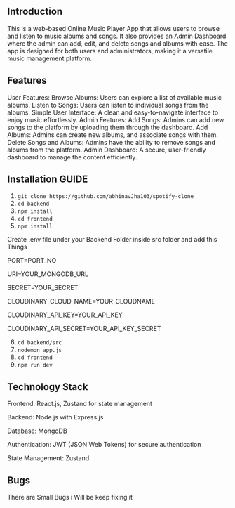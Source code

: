 ##  Introduction 
This is a web-based Online Music Player App that allows users to browse and listen to music albums and songs. It also provides an Admin Dashboard where the admin can add, edit, and delete songs and albums with ease. The app is designed for both users and administrators, making it a versatile music management platform.

## Features
User Features:
Browse Albums: Users can explore a list of available music albums.
Listen to Songs: Users can listen to individual songs from the albums.
Simple User Interface: A clean and easy-to-navigate interface to enjoy music effortlessly.
Admin Features:
Add Songs: Admins can add new songs to the platform by uploading them through the dashboard.
Add Albums: Admins can create new albums, and associate songs with them.
Delete Songs and Albums: Admins have the ability to remove songs and albums from the platform.
Admin Dashboard: A secure, user-friendly dashboard to manage the content efficiently.

## Installation GUIDE

1. ```git clone https://github.com/abhinavJha103/spotify-clone```
2. ```cd backend```
3. ``npm install``
4. ```cd frontend```
5. ``npm install``

Create .env file under your Backend Folder inside src folder 
and add this Things

PORT=PORT_NO

URI=YOUR_MONGODB_URL

SECRET=YOUR_SECRET

CLOUDINARY_CLOUD_NAME=YOUR_CLOUDNAME

CLOUDINARY_API_KEY=YOUR_API_KEY

CLOUDINARY_API_SECRET=YOUR_API_KEY_SECRET

6. ```cd backend/src```
7. ```nodemon app.js```
8. ```cd frontend```
9. ```npm run dev ```

## Technology Stack
Frontend: React.js, Zustand for state management

Backend: Node.js with Express.js

Database: MongoDB

Authentication: JWT (JSON Web Tokens) for secure authentication

State Management: Zustand


## Bugs

There are Small Bugs i Will be keep fixing it 





